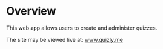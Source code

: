# Overview

This web app allows users to create and administer quizzes.

The site may be viewed live at: www.quizly.me
